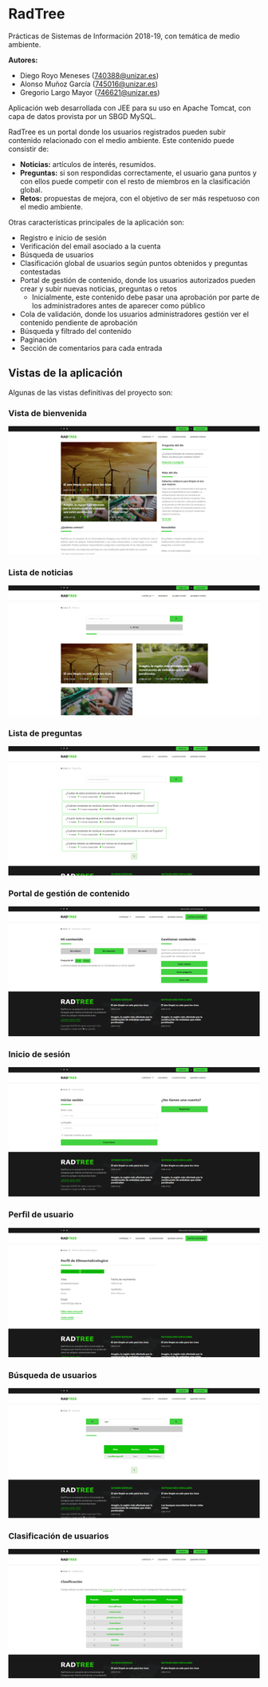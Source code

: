 # RadTree

Prácticas de Sistemas de Información 2018-19, con temática de medio ambiente.

**Autores:**
- Diego Royo Meneses (<740388@unizar.es>)
- Alonso Muñoz García (<745016@unizar.es>)
- Gregorio Largo Mayor (<746621@unizar.es>)

Aplicación web desarrollada con JEE para su uso en Apache Tomcat, con capa de datos provista por un SBGD MySQL.

RadTree es un portal donde los usuarios registrados pueden subir contenido relacionado con el medio ambiente. Este contenido puede consistir de:
  - **Noticias:** artículos de interés, resumidos.
  - **Preguntas:** si son respondidas correctamente, el usuario gana puntos y con ellos puede competir con el resto de miembros en la clasificación global.
  - **Retos:** propuestas de mejora, con el objetivo de ser más respetuoso con el medio ambiente.

Otras características principales de la aplicación son:
  - Registro e inicio de sesión
  - Verificación del email asociado a la cuenta
  - Búsqueda de usuarios
  - Clasificación global de usuarios según puntos obtenidos y preguntas contestadas
  - Portal de gestión de contenido, donde los usuarios autorizados pueden crear y subir nuevas noticias, preguntas o retos
    - Inicialmente, este contenido debe pasar una aprobación por parte de los administradores antes de aparecer como público
  - Cola de validación, donde los usuarios administradores gestión ver el contenido pendiente de aprobación
  - Búsqueda y filtrado del contenido
  - Paginación
  - Sección de comentarios para cada entrada


## Vistas de la aplicación

Algunas de las vistas definitivas del proyecto son:

### Vista de bienvenida
![Vista de bienvenida](img/index.png "Bienvenida")

### Lista de noticias
![Lista de noticias](img/lista-noticias.png "Noticias")

### Lista de preguntas
![Lista de preguntas](img/lista-preguntas.png "Preguntas")

### Portal de gestión de contenido
![Gestión de contenido](img/gestion-contenido.png "Gestión de contenido")

### Inicio de sesión
![Inicio de sesión](img/inicio-sesion.png "Inicio de sesión")

### Perfil de usuario
![Perfil de usuario](img/perfil.png "Perfil de usuario")

### Búsqueda de usuarios
![Búsqueda de usuarios](img/usuarios.png "Búsqueda de usuarios")

### Clasificación de usuarios
![Clasificación de usuarios](img/clasificacion.png "Clasificación de usuarios")
